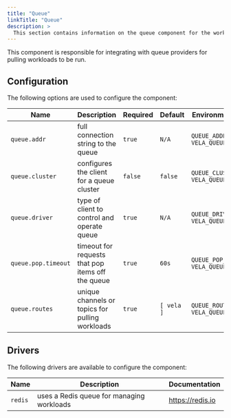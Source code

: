 ```yaml
---
title: "Queue"
linkTitle: "Queue"
description: >
  This section contains information on the queue component for the worker.
---
```


This component is responsible for integrating with queue providers for pulling workloads to be run.

## Configuration

The following options are used to configure the component:

| Name                | Description                                       | Required | Default    | Environment Variables                           |
| ------------------- | ------------------------------------------------- | -------- | ---------- | ----------------------------------------------- |
| `queue.addr`        | full connection string to the queue               | `true`   | `N/A`      | `QUEUE_ADDR`<br>`VELA_QUEUE_ADDR`               |
| `queue.cluster`     | configures the client for a queue cluster         | `false`  | `false`    | `QUEUE_CLUSTER`<br>`VELA_QUEUE_CLUSTER`         |
| `queue.driver`      | type of client to control and operate queue       | `true`   | `N/A`      | `QUEUE_DRIVER`<br>`VELA_QUEUE_DRIVER`           |
| `queue.pop.timeout` | timeout for requests that pop items off the queue | `true`   | `60s`      | `QUEUE_POP_TIMEOUT`<br>`VELA_QUEUE_POP_TIMEOUT` |
| `queue.routes`      | unique channels or topics for pulling workloads   | `true`   | `[ vela ]` | `QUEUE_ROUTES`<br>`VELA_QUEUE_ROUTES`           |

## Drivers

The following drivers are available to configure the component:

| Name    | Description                               | Documentation            |
| ------- | ----------------------------------------- | ------------------------ |
| `redis` | uses a Redis queue for managing workloads | https://redis.io         |